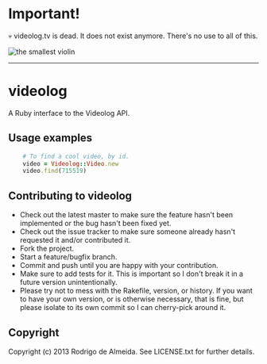 # Important!

:skull: videolog.tv is dead. It does not exist anymore. There's no use to all of this.

![the smallest violin](http://i.imgur.com/gM2tyFJ.gif)

---

# videolog

A Ruby interface to the Videolog API.

## Usage examples

```ruby
    # To find a cool video, by id.
    video = Videolog::Video.new
    video.find(715519)
```

## Contributing to videolog

* Check out the latest master to make sure the feature hasn't been implemented or the bug hasn't been fixed yet.
* Check out the issue tracker to make sure someone already hasn't requested it and/or contributed it.
* Fork the project.
* Start a feature/bugfix branch.
* Commit and push until you are happy with your contribution.
* Make sure to add tests for it. This is important so I don't break it in a future version unintentionally.
* Please try not to mess with the Rakefile, version, or history. If you want to have your own version, or is otherwise necessary, that is fine, but please isolate to its own commit so I can cherry-pick around it.

## Copyright

Copyright (c) 2013 Rodrigo de Almeida. See LICENSE.txt for
further details.
